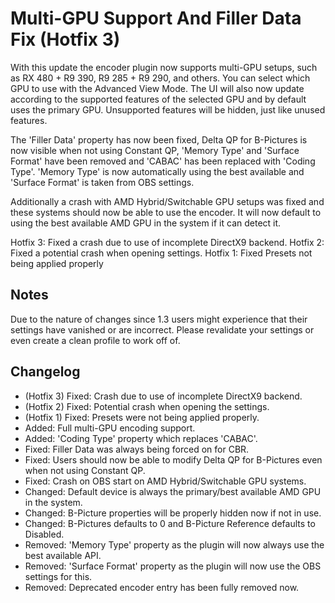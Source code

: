# Multi-GPU Support And Filler Data Fix (Hotfix 3)
With this update the encoder plugin now supports multi-GPU setups, such as RX 480 + R9 390, R9 285 + R9 290, and others. You can select which GPU to use with the Advanced View Mode. The UI will also now update according to the supported features of the selected GPU and by default uses the primary GPU. Unsupported features will be hidden, just like unused features.

The 'Filler Data' property has now been fixed, Delta QP for B-Pictures is now visible when not using Constant QP, 'Memory Type' and 'Surface Format' have been removed and 'CABAC' has been replaced with 'Coding Type'. 'Memory Type' is now automatically using the best available and 'Surface Format' is taken from OBS settings.

Additionally a crash with AMD Hybrid/Switchable GPU setups was fixed and these systems should now be able to use the encoder. It will now default to using the best available AMD GPU in the system if it can detect it.

Hotfix 3: Fixed a crash due to use of incomplete DirectX9 backend.
Hotfix 2: Fixed a potential crash when opening settings.
Hotfix 1: Fixed Presets not being applied properly

## Notes

Due to the nature of changes since 1.3 users might experience that their settings have vanished or are incorrect. Please revalidate your settings or even create a clean profile to work off of.

## Changelog

* (Hotfix 3) Fixed: Crash due to use of incomplete DirectX9 backend.
* (Hotfix 2) Fixed: Potential crash when opening the settings.
* (Hotfix 1) Fixed: Presets were not being applied properly.
* Added: Full multi-GPU encoding support.
* Added: 'Coding Type' property which replaces 'CABAC'.
* Fixed: Filler Data was always being forced on for CBR.
* Fixed: Users should now be able to modify Delta QP for B-Pictures even when not using Constant QP.
* Fixed: Crash on OBS start on AMD Hybrid/Switchable GPU systems.
* Changed: Default device is always the primary/best available AMD GPU in the system.
* Changed: B-Picture properties will be properly hidden now if not in use.
* Changed: B-Pictures defaults to 0 and B-Picture Reference defaults to Disabled.
* Removed: 'Memory Type' property as the plugin will now always use the best available API.
* Removed: 'Surface Format' property as the plugin will now use the OBS settings for this.
* Removed: Deprecated encoder entry has been fully removed now.